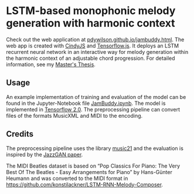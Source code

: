 # LSTM-based monophonic melody generation with harmonic context

Check out the web application at [pdywilson.github.io\/jambuddy.html](https://pdywilson.github.io/jambuddy.html). The web app is created with [CindyJS](https://cindyjs.org/) and [Tensorflow.js](https://www.tensorflow.org/js). It deploys an LSTM recurrent neural network in an interactive way for melody generation within the harmonic context of an adjustable chord progression. For detailed information, see my [Master's Thesis](https://pdywilson.github.io/img/thesis.pdf).

## Usage

An example implementation of training and evaluation of the model can be found in the Jupyter-Notebook file [JamBuddy.ipynb](https://github.com/pdywilson/jambuddy/blob/master/JamBuddy.ipynb). 
The model is implemented in [Tensorflow 2.0](https://www.tensorflow.org/guide/keras). The preprocessing pipeline can convert files of the formats MusicXML and MIDI to the encoding.


## Credits

The preprocessing pipeline uses the library [music21](https://web.mit.edu/music21/) and the evaluation is inspired by the [JazzGAN paper](https://www.researchgate.net/publication/327043643_JazzGAN_Improvising_with_Generative_Adversarial_Networks).

The MIDI Beatles dataset is based on “Pop Classics For Piano: The Very Best Of The Beatles - Easy Arrangements for Piano” by Hans-Günter Heumann and was converted to the MIDI format in https://github.com/konstilackner/LSTM-RNN-Melody-Composer.

